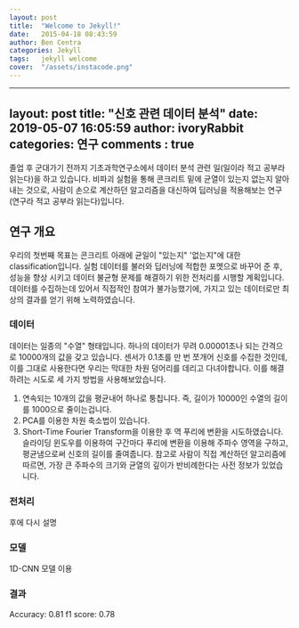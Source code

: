 ```yaml
---
layout: post
title:  "Welcome to Jekyll!"
date:   2015-04-18 08:43:59
author: Ben Centra
categories: Jekyll
tags:	jekyll welcome
cover:  "/assets/instacode.png"
---
```


---
layout: post
title:  "신호 관련 데이터 분석"
date:   2019-05-07 16:05:59
author: ivoryRabbit
categories: 연구
comments : true
---

졸업 후 군대가기 전까지 기초과학연구소에서 데이터 분석 관련 일(일이라 적고 공부라 읽는다)을 하고 있습니다. 비파괴 실험을 통해 콘크리트 밑에 균열이 있는지 없는지 알아내는 것으로, 사람이 손으로 계산하던 알고리즘을 대신하여 딥러닝을 적용해보는 연구(연구라 적고 공부라 읽는다)입니다.

## 연구 개요

우리의 첫번째 목표는 콘크리트 아래에 균일이 "있는지" '없는지"에 대한 classification입니다. 실험 데이터를 불러와 딥러닝에 적합한 포멧으로 바꾸어 준 후, 성능을 향상 시키고 데이터 불균형 문제를 해결하기 위한 전처리를 시행할 계획입니다. 데이터를 수집하는데 있어서 직접적인 참여가 불가능했기에, 가지고 있는 데이터로만 최상의 결과를 얻기 위해 노력하였습니다.

### 데이터

데이터는 일종의 "수열" 형태입니다. 하나의 데이터가 무려 0.00001초나 되는 간격으로 10000개의 값을 갖고 있습니다. 센서가 0.1초를 만 번 쪼개어 신호를 수집한 것인데, 이를 그대로 사용한다면 우리는 막대한 차원 덩어리를 데리고 다녀야합니다. 이를 해결하려는 시도로 세 가지 방법을 사용해보았습니다.

1. 연속되는 10개의 값을 평균내어 하나로 퉁칩니다. 즉, 길이가 10000인 수열의 길이를 1000으로 줄이는겁니다.
2. PCA를 이용한 차원 축소법이 있습니다.
3. Short-Time Fourier Transform을 이용한 후 역 푸리에 변환을 시도하였습니다. 슬라이딩 윈도우를 이용하여 구간마다 푸리에 변환을 이용해 주파수 영역을 구하고, 평균냄으로써 신호의 길이를 줄여줍니다. 참고로 사람이 직접 계산하던 알고리즘에 따르면, 가장 큰 주파수의 크기와 균열의 깊이가 반비례한다는 사전 정보가 있었습니다.

### 전처리

후에 다시 설명

### 모델

1D-CNN 모델 이용

### 결과

Accuracy: 0.81
f1 score: 0.78
